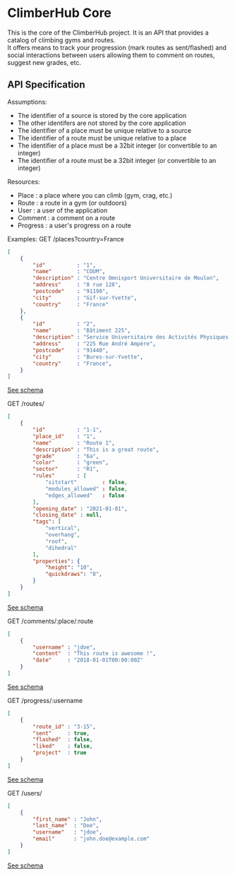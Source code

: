 ClimberHub Core
===============

This is the core of the ClimberHub project. It is an API that provides a catalog of climbing gyms and routes.  
It offers means to track your progression (mark routes as sent/flashed) and social interactions between users allowing them to comment on routes, suggest new grades, etc.  

## API Specification

Assumptions:
- The identifier of a source is stored by the core application
- The other identifers are not stored by the core application
- The identifier of a place must be unique relative to a source
- The identifier of a route must be unique relative to a place
- The identifier of a place must be a 32bit integer (or convertible to an integer)
- The identifier of a route must be a 32bit integer (or convertible to an integer)

Resources:
- Place     : a place where you can climb (gym, crag, etc.)
- Route     : a route in a gym (or outdoors)
- User      : a user of the application
- Comment   : a comment on a route
- Progress  : a user's progress on a route

Examples:
GET /places?country=France
```json
[
    {
        "id"          : "1",
        "name"        : "COUM",
        "description" : "Centre Omnisport Universitaire de Moulon",
        "address"     : "8 rue 128",
        "postcode"    : "91190",
        "city"        : "Gif-sur-Yvette",
        "country"     : "France"
    },
    {
        "id"          : "2",
        "name"        : "Bâtiment 225",
        "description" : "Service Universitaire des Activités Physiques et Sportives Université Paris-Saclay",
        "address"     : "225 Rue André Ampère",
        "postcode"    : "91440",
        "city"        : "Bures-sur-Yvette",
        "country"     : "France",   
    }
]
```
[See schema](schemas/place/schema.json)

GET /routes/
```json
[
    {
        "id"          : "1-1",
        "place_id"    : "1",
        "name"        : "Route 1",
        "description" : "This is a great route",
        "grade"       : "6a",
        "color"       : "green",
        "sector"      : "R1",
        "rules"       : [
            "sitstart"        : false,
            "modules_allowed" : false,
            "edges_allowed"   : false
        ],
        "opening_date" : "2021-01-01",
        "closing_date" : null,
        "tags": [
            "vertical",
            "overhang",
            "roof",
            "dihedral"
        ],
        "properties": {
            "height": "10",
            "quickdraws": "8",
        }
    }
]
```
[See schema](schemas/route/schema.json)

GET /comments/:place/:route
```json
[
    {
        "username" : "jdoe",
        "content"  : "This route is awesome !",
        "date"     : "2018-01-01T00:00:00Z"
    }
]
```
[See schema](schemas/comment/schema.json)

GET /progress/:username
```json
[
    {
        "route_id" : "3-15",
        "sent"     : true,
        "flashed"  : false,
        "liked"    : false,
        "project"  : true
    }
]
```
[See schema](schemas/progress/schema.json)

GET /users/
```json
[
    {
        "first_name" : "John",
        "last_name"  : "Doe",
        "username"   : "jdoe",
        "email"      : "john.doe@example.com"
    }
]
```
[See schema](schemas/user/schema.json)
